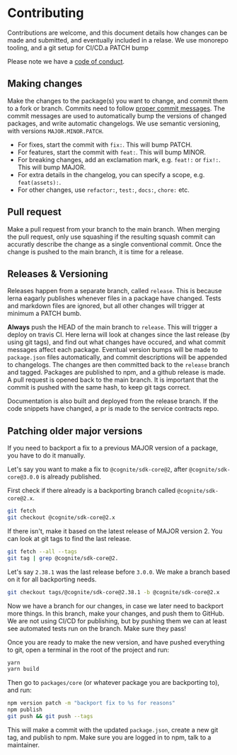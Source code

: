 Contributing
============

Contributions are welcome, and this document details how changes can be made and submitted,
and eventually included in a relase. We use monorepo tooling, and a git setup for CI/CD.a PATCH bump 

Please note we have a [code of conduct](./CODE_OF_CONDUCT.md).

## Making changes
Make the changes to the package(s) you want to change, and commit them to a fork or branch.
Commits need to follow [proper commit messages](https://github.com/angular/angular.js/blob/master/DEVELOPERS.md#-git-commit-guidelines).
The commit messages are used to automatically bump the versions of changed packages, and write automatic changelogs.
We use semantic versioning, with versions `MAJOR.MINOR.PATCH`.

 - For fixes, start the commit with `fix:`. This will bump PATCH.
 - For features, start the commit with `feat:`. This will bump MINOR.
 - For breaking changes, add an exclamation mark, e.g. `feat!:` or `fix!:`. This will bump MAJOR.
 - For extra details in the changelog, you can specify a scope, e.g. `feat(assets):`.
 - For other changes, use `refactor:`, `test:`, `docs:`, `chore:` etc.

## Pull request
Make a pull request from your branch to the main branch. When merging the pull request,
only use squashing if the resulting squash commit can accuratly describe the change as a single conventional commit.
Once the change is pushed to the main branch, it is time for a release.

## Releases & Versioning
Releases happen from a separate branch, called `release`. This is because lerna eagarly publishes
whenever files in a package have changed. Tests and markdown files are ignored, but all other changes will trigger
at minimum a PATCH bumb.

**Always** push the HEAD of the main branch to `release`.
This will trigger a deploy on travis CI.
Here lerna will look at changes since the last release (by using git tags),
and find out what changes have occured, and what commit messages affect each package.
Eventual version bumps will be made to `package.json` files automatically,
and commit descriptions will be appended to changelogs.
The changes are then committed back to the `release` branch and tagged.
Packages are published to npm, and a github release is made.
A pull request is opened back to the main branch.
It is important that the commit is pushed with the same hash,
to keep git tags correct.

Documentation is also built and deployed from the release branch.
If the code snippets have changed, a pr is made to the service contracts repo.

## Patching older major versions

If you need to backport a fix to a previous MAJOR version of a package,
you have to do it manually.

Let's say you want to make a fix to `@cognite/sdk-core@2`,
after `@cognite/sdk-core@3.0.0` is already published.

First check if there already is a backporting branch called `@cognite/sdk-core@2.x`.
```bash
git fetch
git checkout @cognite/sdk-core@2.x
```

If there isn't, make it based on the latest release of MAJOR version 2.
You can look at git tags to find the last release.
```bash
git fetch --all --tags
git tag | grep @cognite/sdk-core@2.
```

Let's say `2.38.1` was the last release before `3.0.0`.
We make a branch based on it for all backporting needs.

```bash
git checkout tags/@cognite/sdk-core@2.38.1 -b @cognite/sdk-core@2.x
```

Now we have a branch for our changes, in case we later need to backport more things.
In this branch, make your changes, and push them to GitHub.
We are not using CI/CD for publishing, but by pushing them we can at least
see automated tests run on the branch. Make sure they pass!

Once you are ready to make the new version, and have pushed everything to git,
open a terminal in the root of the project and run:
```bash
yarn
yarn build
```

Then go to `packages/core` (or whatever package you are backporting to), and run:
```bash
npm version patch -m "backport fix to %s for reasons"
npm publish
git push && git push --tags
```

This will make a commit with the updated `package.json`, create a new git tag, and publish to npm.
Make sure you are logged in to npm, talk to a maintainer.